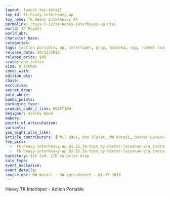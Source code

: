 ```yaml
---
layout: layout-toy-detail 
toy_id: tk-heavy-interheavy-ap
toy_name: TK Heavy Interheavy AP
permalink: /toys-1-12/tk-heavy-interheavy-ap.html
world: AP Popbot
world_abr: 
character_base: 
categories: 
tags: [action portable, ap, interloper, gray, bazooka, rpg, rocket launcher, tomorrow kings] 
release_date: 10/13/2012
release_price: $45 
scale: one twelve
size: 6 inches
comes_with: 
edition_qty: 
chase: 
exclusive: 
secret_drop: 
sold_where: 
bamba_points: 
packaging_type: 
product_code_/_link: 00APTINH
designer: Ashley Wood
makers: 
points_of_articulation: 
variants: 
you_might_also_like: 
article_contributors: [Phil Back, Don Slater, MW Wutasi, Dexter Lacuanan]
toy_pics: 
  -  tk-heavy-interheavy-ap_01-12_3a-toys_by-dexter-lacuanan-via_instagram.jpg
  -  tk-heavy-interheavy-ap_02-12_3a-toys_by-dexter-lacuanan-via_instagram.jpg
backstory: $15 S/H. LTD surprise drop
sale_type: 
event_exclusive: 
event_details: 
source_doc: MW Wutasi - 3A spreadsheet - 01-15-2019
---
```

Heavy TK Interloper - Action Portable
